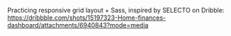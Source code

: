 Practicing responsive grid layout + Sass, inspired by SELECTO on Dribble: https://dribbble.com/shots/15197323-Home-finances-dashboard/attachments/6940843?mode=media